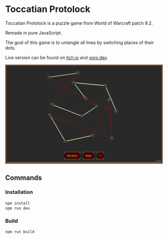 # Toccatian Protolock
Toccatian Protolock is a puzzle game from World of Warcraft patch 9.2.

Remade in pure JavaScript.

The goal of this game is to untangle all lines by switching places of their dots.

Live version can be found on [itch.io](https://ginpachi987.itch.io/toccatian-protolock) and [yoro.dev](https://games.yoro.dev/toccatian/).

![preview!](preview.jpg)

## Commands
### Installation
    npm install
    npm run dev

### Build
    npm run build